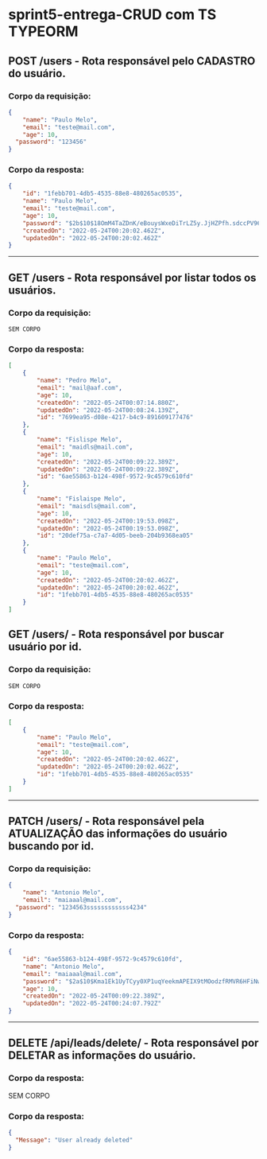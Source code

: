 # sprint5-entrega-CRUD com TS TYPEORM

## POST /users - Rota responsável pelo CADASTRO do usuário.

### Corpo da requisição:

```json
{
	"name": "Paulo Melo",
	"email": "teste@mail.com",
	"age": 10,
  "password": "123456"
}
```

### Corpo da resposta:

```json
{
	"id": "1febb701-4db5-4535-88e8-480265ac0535",
	"name": "Paulo Melo",
	"email": "teste@mail.com",
	"age": 10,
	"password": "$2b$10$18OmM4TaZDnK/eBouysWxeDiTrLZ5y.JjHZPfh.sdccPV96cT40j2",
	"createdOn": "2022-05-24T00:20:02.462Z",
	"updatedOn": "2022-05-24T00:20:02.462Z"
}
```

---

## GET /users - Rota responsável por listar todos os usuários.

### Corpo da requisição:

    SEM CORPO

### Corpo da resposta:

```json
[
	{
		"name": "Pedro Melo",
		"email": "mail@aaf.com",
		"age": 10,
		"createdOn": "2022-05-24T00:07:14.880Z",
		"updatedOn": "2022-05-24T00:08:24.139Z",
		"id": "7699ea95-d08e-4217-b4c9-891609177476"
	},
	{
		"name": "Fislispe Melo",
		"email": "maidls@mail.com",
		"age": 10,
		"createdOn": "2022-05-24T00:09:22.389Z",
		"updatedOn": "2022-05-24T00:09:22.389Z",
		"id": "6ae55863-b124-498f-9572-9c4579c610fd"
	},
	{
		"name": "Fislaispe Melo",
		"email": "maisdls@mail.com",
		"age": 10,
		"createdOn": "2022-05-24T00:19:53.098Z",
		"updatedOn": "2022-05-24T00:19:53.098Z",
		"id": "20def75a-c7a7-4d05-beeb-204b9368ea05"
	},
	{
		"name": "Paulo Melo",
		"email": "teste@mail.com",
		"age": 10,
		"createdOn": "2022-05-24T00:20:02.462Z",
		"updatedOn": "2022-05-24T00:20:02.462Z",
		"id": "1febb701-4db5-4535-88e8-480265ac0535"
	}
]
```

## GET /users/<id> - Rota responsável por buscar usuário por id.

### Corpo da requisição:

    SEM CORPO

### Corpo da resposta:

```json
[
	{
		"name": "Paulo Melo",
		"email": "teste@mail.com",
		"age": 10,
		"createdOn": "2022-05-24T00:20:02.462Z",
		"updatedOn": "2022-05-24T00:20:02.462Z",
		"id": "1febb701-4db5-4535-88e8-480265ac0535"
	}
]
```
---

## PATCH /users/<id> - Rota responsável pela ATUALIZAÇÃO das informações do usuário buscando por id.

### Corpo da requisição:

```json
{
	"name": "Antonio Melo",
	"email": "maiaaal@mail.com",
  "password": "1234563ssssssssssss4234"
}
```

### Corpo da resposta:

```json
{
	"id": "6ae55863-b124-498f-9572-9c4579c610fd",
	"name": "Antonio Melo",
	"email": "maiaaal@mail.com",
	"password": "$2a$10$Kma1Ek1UyTCyy0XP1uqYeekmAPEIX9tMOodzfRMVR6HFiNwrxZfA.",
	"age": 10,
	"createdOn": "2022-05-24T00:09:22.389Z",
	"updatedOn": "2022-05-24T00:24:07.792Z"
}
```

---

## DELETE /api/leads/delete/<userId> - Rota responsável por DELETAR as informações do usuário.

### Corpo da resposta:
  
  SEM CORPO
  
### Corpo da resposta:
```json
{
  "Message": "User already deleted"
} 
```
